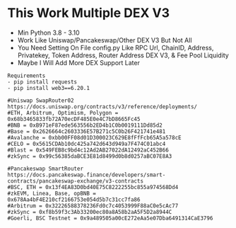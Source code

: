# This Work Multiple DEX V3
- Min Python 3.8 - 3.10
- Work Like Uniswap/Pancakeswap/Other DEX V3 But Not All
- You Need Setting On File config.py Like RPC Url, ChainID, Address, Privatekey, Token Address, Router Address DEX V3, & Fee Pool Liquidity
- Maybe I Will Add More DEX Support Later

```
Requirements
- pip install requests
- pip install web3==6.20.1
```

```
#Uniswap SwapRouter02 https://docs.uniswap.org/contracts/v3/reference/deployments/
#ETH, Arbitrum, Optimism, Polygon = 0x68b3465833fb72A70ecDF485E0e4C7bD8665Fc45
#BNB = 0xB971eF87ede563556b2ED4b1C0b0019111Dd85d2
#Base = 0x2626664c2603336E57B271c5C0b26F421741e481
#Avalanche = 0xbb00FF08d01D300023C629E8fFfFcb65A5a578cE
#CELO = 0x5615CDAb10dc425a742d643d949a7F474C01abc4
#Blast = 0x549FEB8c9bd4c12Ad2AB27022dA12492aC452B66
#zkSync = 0x99c56385daBCE3E81d8499d0b8d0257aBC07E8A3

#Pancakeswap SmartRouter https://docs.pancakeswap.finance/developers/smart-contracts/pancakeswap-exchange/v3-contracts
#BSC, ETH = 0x13f4EA83D0bd40E75C8222255bc855a974568Dd4
#zkEVM, Linea, Base, opBNB = 0x678Aa4bF4E210cf2166753e054d5b7c31cc7fa86
#Arbitrum = 0x32226588378236Fd0c7c4053999F88aC0e5cAc77
#zkSync = 0xf8b59f3c3Ab33200ec80a8A58b2aA5F5D2a8944C
#Goerli, BSC Testnet = 0x9a489505a00cE272eAa5e07Dba6491314CaE3796
```
